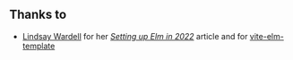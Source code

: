 ## Thanks to

* [Lindsay Wardell](https://www.lindsaykwardell.com/) for her _[Setting up Elm in 2022](https://www.lindsaykwardell.com/blog/setting-up-elm-in-2022)_ article and for [vite-elm-template](https://github.com/lindsaykwardell/vite-elm-template)
